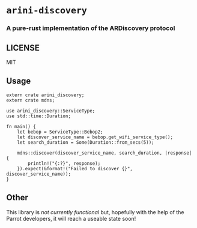 # `arini-discovery`

### A pure-rust implementation of the ARDiscovery protocol

## LICENSE

MIT

## Usage

```rust,ignore
extern crate arini_discovery;
extern crate mdns;

use arini_discovery::ServiceType;
use std::time::Duration;

fn main() {
    let bebop = ServiceType::Bebop2;
    let discover_service_name = bebop.get_wifi_service_type();
    let search_duration = Some(Duration::from_secs(5));

    mdns::discover(discover_service_name, search_duration, |response| {
        println!("{:?}", response);
    }).expect(&format!("Failed to discover {}", discover_service_name));
}
```

## Other

This library is _not currently functional_ but, hopefully with the help of
the Parrot developers, it will reach a useable state soon!